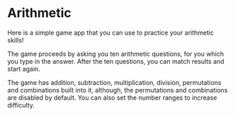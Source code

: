 # Arithmetic

Here is a simple game app that you can use to practice your arithmetic skills!

The game proceeds by asking you ten arithmetic questions, for you which you type in the answer. After the ten questions, you can match results and start again. 

The game has addition, subtraction, multiplication, division, permutations and combinations built into it, although, the permutations and combinations are disabled by default. You can also set the number ranges to increase difficulty. 



